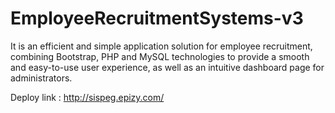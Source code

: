 # EmployeeRecruitmentSystems-v3
It is an efficient and simple application solution for employee recruitment, combining Bootstrap, PHP and MySQL technologies to provide a smooth and easy-to-use user experience, as well as an intuitive dashboard page for administrators.

Deploy link : 
http://sispeg.epizy.com/
